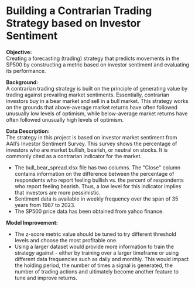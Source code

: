 # Building a Contrarian Trading Strategy based on Investor Sentiment
**Objective:**  
Creating a forecasting (trading) strategy that predicts movements in the SP500 by constructing a metric based on investor sentiment and evaluating its performance.

**Background:**  
A contrarian trading strategy is built on the principle of generating value by trading against prevailing market sentiments. Essentially, contrarian investors buy in a bear market and sell in a bull market. This strategy works on the grounds that above-average market returns have often followed unusually low levels of optimism, while below-average market returns have often followed unusually high levels of optimism.  

**Data Description:**  
The strategy in this project is based on investor market sentiment from AAII’s Investor Sentiment Survey. This survey shows the percentage of investors who are market bullish, bearish, or neutral on stocks. It is commonly cited as a contrarian indicator for the market.  
- The bull_bear_spread.xlsx file has two columns. The "Close" column contains information on the difference between the percentage of respondents who report feeling bullish vs. the percent of respondents who report feeling bearish. Thus, a low level for this indicator implies that investors are more pessimistic.
- Sentiment data is available in weekly frequency over the span of 35 years from 1987 to 2023.
- The SP500 price data has been obtained from yahoo finance.

**Model Improvement:**
- The z-score metric value should  be tuned to try different threshold levels and choose the most profitable one.
- Using a larger dataset would provide more information to train the strategy against - either by training over a larger timeframe or using different data frequencies such as daily and monthly. This would impact the holding period, the number of times a signal is generated, the number of trading actions and ultimately become another feature to tune and improve returns.
